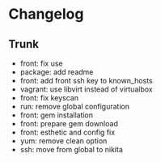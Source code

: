 
# Changelog

## Trunk

* front: fix use
* package: add readme
* front: add front ssh key to known_hosts
* vagrant: use libvirt instead of virtualbox
* front: fix keyscan
* run: remove global configuration
* front: gem installation
* front: prepare gem download
* front: esthetic and config fix
* yum: remove clean option
* ssh: move from global to nikita
